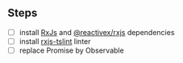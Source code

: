 ## Steps

- [ ] install [RxJs](https://github.com/reactivex/rxjs) and [@reactivex/rxjs](https://github.com/reactivex/rxjs) dependencies
- [ ] install [rxjs-tslint](https://github.com/ReactiveX/rxjs-tslint) linter
- [ ] replace Promise by Observable
